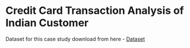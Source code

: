 # Credit Card Transaction Analysis of Indian Customer

Dataset for this case study download from here - [Dataset](https://www.kaggle.com/datasets/thedevastator/analyzing-credit-card-spending-habits-in-india)



